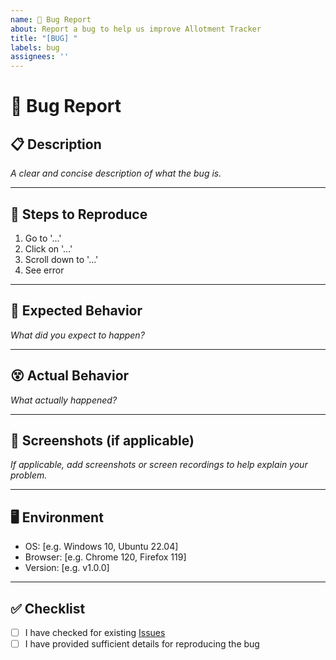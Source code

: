 ```yaml
---
name: 🐞 Bug Report
about: Report a bug to help us improve Allotment Tracker
title: "[BUG] "
labels: bug
assignees: ''
---
```


# 🐞 Bug Report  

## 📋 Description  
_A clear and concise description of what the bug is._  

---

## 🔁 Steps to Reproduce  
1. Go to '...'  
2. Click on '...'  
3. Scroll down to '...'  
4. See error  

---

## 🤔 Expected Behavior  
_What did you expect to happen?_  

---

## 😵 Actual Behavior  
_What actually happened?_  

---

## 📸 Screenshots (if applicable)  
_If applicable, add screenshots or screen recordings to help explain your problem._  

---

## 🖥️ Environment  
- OS: [e.g. Windows 10, Ubuntu 22.04]  
- Browser: [e.g. Chrome 120, Firefox 119]  
- Version: [e.g. v1.0.0]  

---

## ✅ Checklist  
- [ ] I have checked for existing [Issues](../../issues)  
- [ ] I have provided sufficient details for reproducing the bug  
